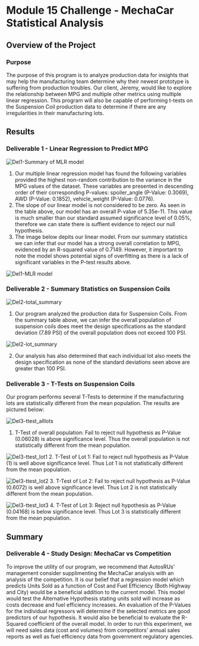 # Module 15 Challenge - MechaCar Statistical Analysis

## Overview of the Project

### Purpose
The purpose of this program is to analyze production data for insights that may help the manufacturing team determine why their newest prototype is suffering from production troubles. Our client, Jeremy, would like to explore the relationship between MPG and multiple other metrics using multiple linear regression. This program will also be capable of performing t-tests on the Suspension Coil production data to determine if there are any irregularities in their manufacturing lots.

## Results

### Deliverable 1 - Linear Regression to Predict MPG
![Del1-Summary of MLR model](https://user-images.githubusercontent.com/103288980/184050632-e4ec2b55-9f04-4e6f-a85d-fc62632d0e6f.PNG)
1. Our multiple linear regression model has found the following variables provided the highest non-random contribution to the variance in the MPG values of the dataset. These variables are presented in descending order of their corresponding P-values: spoiler_angle (P-Value: 0.3069), AWD (P-Value: 0.1852), vehicle_weight (P-Value: 0.0776).
2. The slope of our linear model is not considered to be zero. As seen in the table above, our model has an overall P-value of 5.35e-11. This value is much smaller than our standard assumed significance level of 0.05%, therefore we can state there is suffient evidence to reject our null hypothesis.
3. The image below depits our linear model. From our summary statistics we can infer that our model has a strong overall correlation to MPG, evidenced by an R-squared value of 0.7149. However, it important to note the model shows potential signs of overfitting as there is a lack of significant variables in the P-test results above.

![Del1-MLR model](https://user-images.githubusercontent.com/103288980/184051706-893025d4-b5ff-4147-bd56-ba92ccf766f6.PNG)

### Deliverable 2 - Summary Statistics on Suspension Coils
![Del2-total_summary](https://user-images.githubusercontent.com/103288980/184052666-b404c77a-14e8-4fbf-a833-6383114d04bc.PNG)
1. Our program analyzed the production data for Suspension Coils. From the summary table above, we can infer the overall population of suspension coils does meet the design specifications as the standard deviation (7.89 PSI) of the overall population does not exceed 100 PSI.

![Del2-lot_summary](https://user-images.githubusercontent.com/103288980/184052695-3180167e-63ad-4d61-af55-cff4bbf0a26f.PNG)

2. Our analysis has also determined that each individual lot also meets the design specification as none of the standard deviations seen above are greater than 100 PSI.

### Deliverable 3 - T-Tests on Suspension Coils
Our program performs several T-Tests to determine if the manufacturing lots are statistically different from the mean population. The results are pictured below:

![Del3-ttest_alllots](https://user-images.githubusercontent.com/103288980/184240997-fd1584e5-997c-4443-ba92-80b31c4847b3.PNG)
1. T-Test of overall population: Fail to reject null hypothesis as P-Value (0.06028) is above significance level. Thus the overall population is not statistically different from the mean population.

![Del3-ttest_lot1](https://user-images.githubusercontent.com/103288980/184241017-af024159-21b1-4895-947e-725299e295a3.PNG)
2. T-Test of Lot 1: Fail to reject null hypothesis as P-Value (1) is well above significance level. Thus Lot 1 is not statistically different from the mean population.

![Del3-ttest_lot2](https://user-images.githubusercontent.com/103288980/184241063-4c5752e5-6296-44dc-8649-7c462def131a.PNG)
3. T-Test of Lot 2: Fail to reject null hypothesis as P-Value (0.6072) is well above significance level. Thus Lot 2 is not statistically different from the mean population.

![Del3-ttest_lot3](https://user-images.githubusercontent.com/103288980/184241081-62370221-8e32-4ecb-8431-c7174d441c29.PNG)
4. T-Test of Lot 3: Reject null hypothesis as P-Value (0.04168) is below significance level. Thus Lot 3 is statistically different from the mean population.

## Summary

### Deliverable 4 - Study Design: MechaCar vs Competition
To improve the utility of our program, we recommend that AutosRUs' management consider supplimenting the MechaCar analysis with an analysis of the competition. It is our belief that a regression model which predicts Units Sold as a function of Cost and Fuel Efficiency (Both Highway and City) would be a beneficial addition to the current model. 
This model would test the Alternative Hypothesis stating units sold will increase as costs decrease and fuel efficiency increases. An evaluation of the P-Values for the individual regressors will determine if the selected metrics are good predictors of our hypothesis. It would also be beneficial to evaluate the R-Squared coefficient of the overall model. 
In order to run this experiment, we will need sales data (cost and volumes) from competitors' annual sales reports as well as fuel efficiency data from government regulatory agencies. 
